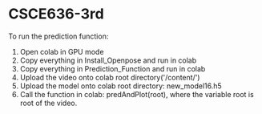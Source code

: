# CSCE636-3rd
To run the prediction function:

1. Open colab in GPU mode
2. Copy everything in Install_Openpose and run in colab
3. Copy everything in Prediction_Function and run in colab
4. Upload the video onto colab root directory('/content/')
5. Upload the model onto colab root directory: new_model16.h5
6. Call the function in colab: predAndPlot(root), where the variable root is root of the video.
